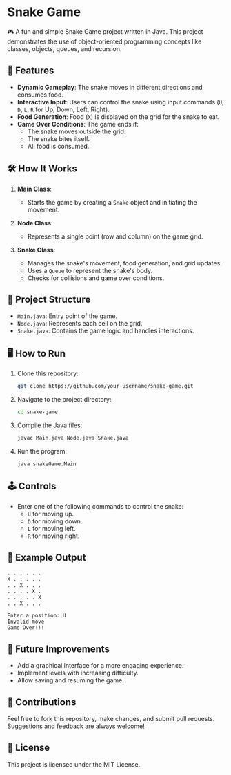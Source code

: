 # Snake Game

🎮 A fun and simple Snake Game project written in Java. This project demonstrates the use of object-oriented programming concepts like classes, objects, queues, and recursion.

## 🐍 Features

- **Dynamic Gameplay**: The snake moves in different directions and consumes food.
- **Interactive Input**: Users can control the snake using input commands (`U`, `D`, `L`, `R` for Up, Down, Left, Right).
- **Food Generation**: Food (`X`) is displayed on the grid for the snake to eat.
- **Game Over Conditions**: The game ends if:
  - The snake moves outside the grid.
  - The snake bites itself.
  - All food is consumed.

## 🛠️ How It Works

1. **Main Class**:
   - Starts the game by creating a `Snake` object and initiating the movement.

2. **Node Class**:
   - Represents a single point (row and column) on the game grid.

3. **Snake Class**:
   - Manages the snake's movement, food generation, and grid updates.
   - Uses a `Queue` to represent the snake's body.
   - Checks for collisions and game over conditions.

## 📂 Project Structure

- `Main.java`: Entry point of the game.
- `Node.java`: Represents each cell on the grid.
- `Snake.java`: Contains the game logic and handles interactions.

## 🖥️ How to Run

1. Clone this repository:
   ```bash
   git clone https://github.com/your-username/snake-game.git
   ```

2. Navigate to the project directory:
   ```bash
   cd snake-game
   ```

3. Compile the Java files:
   ```bash
   javac Main.java Node.java Snake.java
   ```

4. Run the program:
   ```bash
   java snakeGame.Main
   ```

## 🕹️ Controls

- Enter one of the following commands to control the snake:
  - `U` for moving up.
  - `D` for moving down.
  - `L` for moving left.
  - `R` for moving right.

## 📝 Example Output

```
. . . . . .
X . . . . .
. . X . . .
. . . . X .
. . . . . X
. . X . . .

Enter a position: U
Invalid move
Game Over!!!
```

## 🚀 Future Improvements

- Add a graphical interface for a more engaging experience.
- Implement levels with increasing difficulty.
- Allow saving and resuming the game.

## 🤝 Contributions

Feel free to fork this repository, make changes, and submit pull requests. Suggestions and feedback are always welcome!

## 📜 License

This project is licensed under the MIT License.

